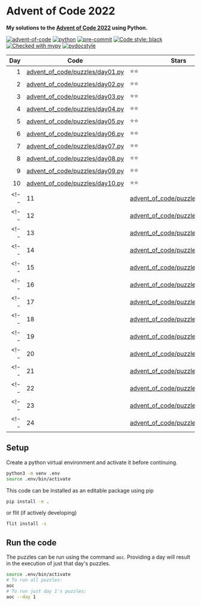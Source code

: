 # Advent of Code 2022

**My solutions to the [Advent of Code 2022](https://adventofcode.com/2022) using Python.**

[![advent-of-code](https://img.shields.io/badge/Advent_of_Code-2022-F80046.svg?style=flat)](https://adventofcode.com)
[![python](https://img.shields.io/badge/Python-3.10-3776AB.svg?style=flat&logo=python&logoColor=FFD23F)](https://www.python.org)
[![pre-commit](https://img.shields.io/badge/pre--commit-enabled-brightgreen?logo=pre-commit&logoColor=white)](https://github.com/pre-commit/pre-commit)
[![Code style: black](https://img.shields.io/badge/code%20style-black-000000.svg)](https://github.com/psf/black)
[![Checked with mypy](http://www.mypy-lang.org/static/mypy_badge.svg)](http://mypy-lang.org/)
[![pydocstyle](https://img.shields.io/badge/pydocstyle-enabled-AD4CD3)](http://www.pydocstyle.org/en/stable/)

| Day | Code                                                               | Stars |
| ---:| ------------------------------------------------------------------ | ----- |
| 1   | [advent_of_code/puzzles/day01.py](advent_of_code/puzzles/day01.py) | ⭐️⭐️   |
| 2   | [advent_of_code/puzzles/day02.py](advent_of_code/puzzles/day02.py) | ⭐️⭐️   |
| 3   | [advent_of_code/puzzles/day03.py](advent_of_code/puzzles/day03.py) | ⭐️⭐️   |
| 4   | [advent_of_code/puzzles/day04.py](advent_of_code/puzzles/day04.py) | ⭐️⭐️   |
| 5   | [advent_of_code/puzzles/day05.py](advent_of_code/puzzles/day05.py) | ⭐️⭐️   |
| 6   | [advent_of_code/puzzles/day06.py](advent_of_code/puzzles/day06.py) | ⭐️⭐️   |
| 7   | [advent_of_code/puzzles/day07.py](advent_of_code/puzzles/day07.py) | ⭐️⭐️   |
| 8   | [advent_of_code/puzzles/day08.py](advent_of_code/puzzles/day08.py) | ⭐️⭐️   |
| 9   | [advent_of_code/puzzles/day09.py](advent_of_code/puzzles/day09.py) | ⭐️⭐️   |
| 10  | [advent_of_code/puzzles/day10.py](advent_of_code/puzzles/day10.py) | ⭐️⭐️   |
<!-- | 11  | [advent_of_code/puzzles/day11.py](advent_of_code/puzzles/day11.py) | ⭐️⭐️   | -->
<!-- | 12  | [advent_of_code/puzzles/day12.py](advent_of_code/puzzles/day12.py) | ⭐️⭐️   | -->
<!-- | 13  | [advent_of_code/puzzles/day13.py](advent_of_code/puzzles/day13.py) | ⭐️⭐️   | -->
<!-- | 14  | [advent_of_code/puzzles/day14.py](advent_of_code/puzzles/day14.py) | ⭐️⭐️   | -->
<!-- | 15  | [advent_of_code/puzzles/day15.py](advent_of_code/puzzles/day15.py) | ⭐️⭐️   | -->
<!-- | 16  | [advent_of_code/puzzles/day16.py](advent_of_code/puzzles/day16.py) | ⭐️⭐️   | -->
<!-- | 17  | [advent_of_code/puzzles/day17.py](advent_of_code/puzzles/day17.py) | ⭐️⭐️   | -->
<!-- | 18  | [advent_of_code/puzzles/day18.py](advent_of_code/puzzles/day18.py) | ⭐️⭐️   | -->
<!-- | 19  | [advent_of_code/puzzles/day19.py](advent_of_code/puzzles/day19.py) | ⭐️⭐️   | -->
<!-- | 20  | [advent_of_code/puzzles/day20.py](advent_of_code/puzzles/day20.py) | ⭐️⭐️   | -->
<!-- | 21  | [advent_of_code/puzzles/day21.py](advent_of_code/puzzles/day21.py) | ⭐️⭐️   | -->
<!-- | 22  | [advent_of_code/puzzles/day22.py](advent_of_code/puzzles/day22.py) | ⭐️⭐️   | -->
<!-- | 23  | [advent_of_code/puzzles/day23.py](advent_of_code/puzzles/day23.py) | ⭐️⭐️   | -->
<!-- | 24  | [advent_of_code/puzzles/day24.py](advent_of_code/puzzles/day24.py) | ⭐️⭐️   | -->

## Setup

Create a python virtual environment and activate it before continuing.

```bash
python3 -m venv .env
source .env/bin/activate
```

This code can be installed as an editable package using pip

```bash
pip install -e .
```

or flit (if actively developing)

```bash
flit install -s
```

## Run the code

The puzzles can be run using the command `aoc`.
Providing a day will result in the execution of just that day's puzzles.

```bash
source .env/bin/activate
# To run all puzzles:
aoc
# To run just day 1's puzzles:
aoc --day 1
```
